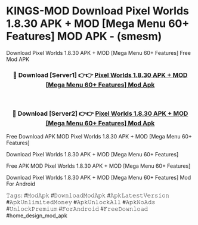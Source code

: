 # KINGS-MOD Download Pixel Worlds 1.8.30 APK + MOD [Mega Menu 60+ Features] MOD APK - (smesm)
Download Pixel Worlds 1.8.30 APK + MOD [Mega Menu 60+ Features] Free Mod APK

<div align="center">
<h3>🔴 Download [Server1] 👉👉 <a href="https://apk-comot.site?title=Pixel_Worlds_1.8.30_APK_+_MOD_[Mega_Menu_60+_Features]">Pixel Worlds 1.8.30 APK + MOD [Mega Menu 60+ Features] Mod Apk</a></h3><br>

<h3>🔴 Download [Server2] 👉👉 <a href="https://apk-comot.site?title=Pixel_Worlds_1.8.30_APK_+_MOD_[Mega_Menu_60+_Features]">Pixel Worlds 1.8.30 APK + MOD [Mega Menu 60+ Features] Mod Apk</a></h3>
</div>


Free Download APK MOD Pixel Worlds 1.8.30 APK + MOD [Mega Menu 60+ Features]

Download Pixel Worlds 1.8.30 APK + MOD [Mega Menu 60+ Features] 

Free APK MOD Pixel Worlds 1.8.30 APK + MOD [Mega Menu 60+ Features] 

Download Pixel Worlds 1.8.30 APK + MOD [Mega Menu 60+ Features] Mod For Android

𝚃𝚊𝚐𝚜: #𝙼𝚘𝚍𝙰𝚙𝚔 #𝙳𝚘𝚠𝚗𝚕𝚘𝚊𝚍𝙼𝚘𝚍𝙰𝚙𝚔 #𝙰𝚙𝚔𝙻𝚊𝚝𝚎𝚜𝚝𝚅𝚎𝚛𝚜𝚒𝚘𝚗 #𝙰𝚙𝚔𝚄𝚗𝚕𝚒𝚖𝚒𝚝𝚎𝚍𝙼𝚘𝚗𝚎𝚢 #𝙰𝚙𝚔𝚄𝚗𝚕𝚘𝚌𝚔𝙰𝚕𝚕 #𝙰𝚙𝚔𝙽𝚘𝙰𝚍𝚜 #𝚄𝚗𝚕𝚘𝚌𝚔𝙿𝚛𝚎𝚖𝚒𝚞𝚖 #𝙵𝚘𝚛𝙰𝚗𝚍𝚛𝚘𝚒𝚍 #𝙵𝚛𝚎𝚎𝙳𝚘𝚠𝚗𝚕𝚘𝚊𝚍 #home_design_mod_apk